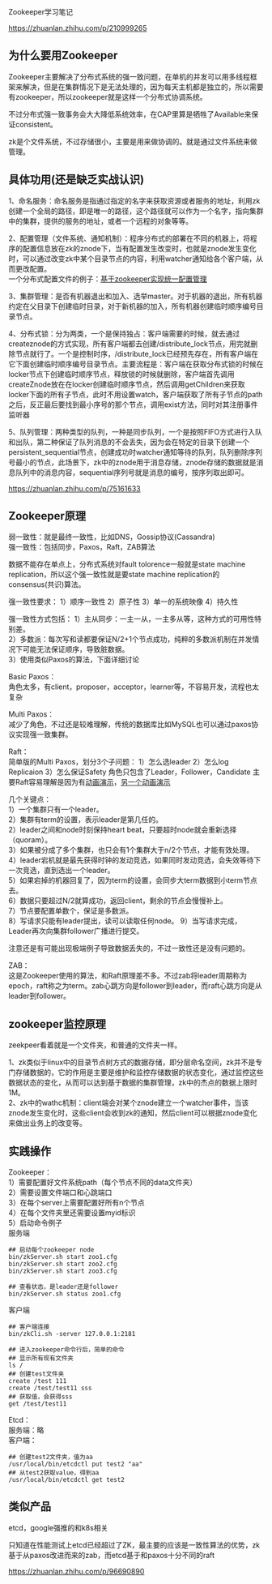 Zookeeper学习笔记

https://zhuanlan.zhihu.com/p/210999265

## 为什么要用Zookeeper  
Zookeeper主要解决了分布式系统的强一致问题，在单机的并发可以用多线程框架来解决，但是在集群情况下是无法处理的，因为每天主机都是独立的，所以需要有zookeeper，所以zookeeper就是这样一个分布式协调系统。

不过分布式强一致事务会大大降低系统效率，在CAP里算是牺牲了Available来保证consistent。

zk是个文件系统，不过存储很小，主要是用来做协调的。就是通过文件系统来做管理。

## 具体功用(还是缺乏实战认识)
1、命名服务：命名服务是指通过指定的名字来获取资源或者服务的地址，利用zk创建一个全局的路径，即是唯一的路径，这个路径就可以作为一个名字，指向集群中的集群，提供的服务的地址，或者一个远程的对象等等。

2、配置管理（文件系统、通知机制）：程序分布式的部署在不同的机器上，将程序的配置信息放在zk的znode下，当有配置发生改变时，也就是znode发生变化时，可以通过改变zk中某个目录节点的内容，利用watcher通知给各个客户端，从而更改配置。  
一个分布式配置文件的例子：[基于zookeeper实现统一配置管理](https://blog.csdn.net/sinat_42483341/article/details/107224842)

3、集群管理：是否有机器退出和加入、选举master。对于机器的退出，所有机器约定在父目录下创建临时目录，对于新机器的加入，所有机器创建临时顺序编号目录节点。

4、分布式锁：分为两类，一个是保持独占：客户端需要的时候，就去通过createznode的方式实现，所有客户端都去创建/distribute_lock节点，用完就删除节点就行了。一个是控制时序，/distribute_lock已经预先存在，所有客户端在它下面创建临时顺序编号目录节点。主要流程是：客户端在获取分布式锁的时候在locker节点下创建临时顺序节点，释放锁的时候就删除，客户端首先调用createZnode放在在locker创建临时顺序节点，然后调用getChildren来获取locker下面的所有子节点，此时不用设置watch，客户端获取了所有子节点的path之后，反正最后要找到最小序号的那个节点，调用exist方法，同时对其注册事件监听器

5、队列管理：两种类型的队列，一种是同步队列，一个是按照FIFO方式进行入队和出队，第二种保证了队列消息的不会丢失，因为会在特定的目录下创建一个persistent_sequential节点，创建成功时watcher通知等待的队列，队列删除序列号最小的节点，此场景下，zk中的znode用于消息存储，znode存储的数据就是消息队列中的消息内容，sequential序列号就是消息的编号，按序列取出即可。

https://zhuanlan.zhihu.com/p/75161633

## Zookeeper原理
弱一致性：就是最终一致性，比如DNS，Gossip协议(Cassandra)  
强一致性：包括同步，Paxos，Raft，ZAB算法

数据不能存在单点上，分布式系统对fault tolorence一般就是state machine replication，所以这个强一致性就是要state machine replication的consensus(共识)算法。

强一致性要求：
1）顺序一致性
2）原子性
3）单一的系统映像
4）持久性

强一致性方式包括：
1）主从同步：一主一从，一主多从等，这种方式的可用性特别差。  
2）多数派：每次写和读都要保证N/2+1个节点成功，纯粹的多数派机制在并发情况下可能无法保证顺序，导致脏数据。  
3）使用类似Paxos的算法，下面详细讨论  

Basic Paxos：  
角色太多，有client，proposer，acceptor，learner等，不容易开发，流程也太复杂

Multi Paxos：  
减少了角色，不过还是较难理解，传统的数据库比如MySQL也可以通过paxos协议实现强一致集群。

Raft：  
简单版的Multi Paxos，划分3个子问题：
1）怎么选leader
2）怎么log Replicaion
3）怎么保证Safety
角色只包含了Leader，Follower，Candidate
主要Raft容易理解是因为有[动画演示](http://thesecretlivesofdata.com/raft/)，[另一个动画演示](https://raft.github.io/)

几个关键点：  
1）一个集群只有一个leader。  
2）集群有term的设置，表示leader是第几任的。  
2）leader之间和node时刻保持heart beat，只要超时node就会重新选择（quoram）。  
3）如果被分成了多个集群，也只会有1个集群大于n/2个节点，才能有效处理。  
4）leader宕机就是最先获得时钟的发动竞选，如果同时发动竞选，会失效等待下一次竞选，直到选出一个leader。  
5）如果宕掉的机器回复了，因为term的设置，会同步大term数据到小term节点去。  
6）数据只要超过N/2就算成功，返回client，剩余的节点会慢慢补上。  
7）节点要配置单数个，保证是多数派。  
8）写请求只能有leader提出，读可以读取任何node。 
9）当写请求完成，Leader再次向集群follower广播进行提交。    

注意还是有可能出现极端例子导致数据丢失的，不过一致性还是没有问题的。

ZAB：  
这是Zookeeper使用的算法，和Raft原理差不多。不过zab将leader周期称为epoch，raft称之为term。zab心跳方向是follower到leader，而raft心跳方向是从leader到follower。

## zookeeper监控原理
zeekpeer看着就是一个文件夹，和普通的文件夹一样。

1、zk类似于linux中的目录节点树方式的数据存储，即分层命名空间，zk并不是专门存储数据的，它的作用是主要是维护和监控存储数据的状态变化，通过监控这些数据状态的变化，从而可以达到基于数据的集群管理，zk中的杰点的数据上限时1M。  
2、zk中的wathc机制：client端会对某个znode建立一个watcher事件，当该znode发生变化时，这些client会收到zk的通知，然后client可以根据znode变化来做出业务上的改变等。

## 实践操作
Zookeeper：  
1）需要配置好文件系统path（每个节点不同的data文件夹）  
2）需要设置文件端口和心跳端口  
3）在每个server上需要配置好所有n个节点  
4）在每个文件夹里还需要设置myid标识  
5）启动命令例子  
服务端
```
## 启动每个zookeeper node
bin/zkServer.sh start zoo1.cfg
bin/zkServer.sh start zoo2.cfg
bin/zkServer.sh start zoo3.cfg

## 查看状态，是leader还是follower
bin/zkServer.sh status zoo1.cfg
```

客户端
```
## 客户端连接
bin/zkCli.sh -server 127.0.0.1:2181

## 进入zookeeper命令行后，简单的命令
## 显示所有现有文件夹
ls /
## 创建test文件夹
create /test 111
create /test/test11 sss
## 获取值，会获得sss
get /test/test11
```

Etcd：  
服务端：略  
客户端：
```
## 创建test2文件夹，值为aa
/usr/local/bin/etcdctl put test2 "aa"
## 从test2获取value，得到aa
/usr/local/bin/etcdctl get test2
```

## 类似产品
etcd，google强推的和k8s相关

只知道在性能测试上etcd已经超过了ZK，最主要的应该是一致性算法的优势，zk基于从paxos改进而来的zab，而etcd基于和paxos十分不同的raft

https://zhuanlan.zhihu.com/p/96690890

